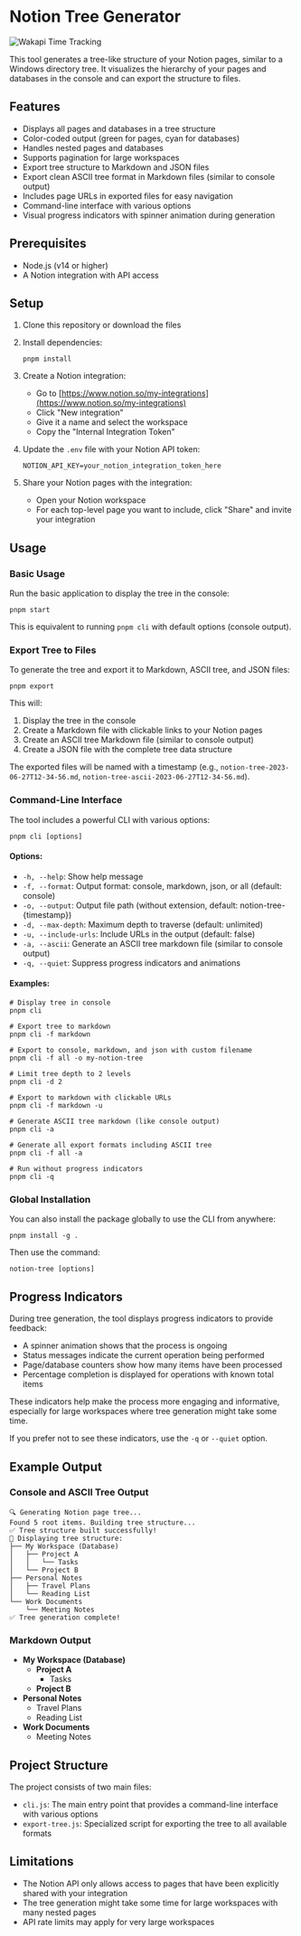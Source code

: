 # Notion Tree Generator

<img src="https://wakapi-qt1b.onrender.com/api/badge/fahad/interval:any/project:Notion-ls-tree" 
     alt="Wakapi Time Tracking" 
     title="Spent more than that amount of time spent on this project">

This tool generates a tree-like structure of your Notion pages, similar to a Windows directory tree. It visualizes the hierarchy of your pages and databases in the console and can export the structure to files.

## Features

- Displays all pages and databases in a tree structure
- Color-coded output (green for pages, cyan for databases)
- Handles nested pages and databases
- Supports pagination for large workspaces
- Export tree structure to Markdown and JSON files
- Export clean ASCII tree format in Markdown files (similar to console output)
- Includes page URLs in exported files for easy navigation
- Command-line interface with various options
- Visual progress indicators with spinner animation during generation

## Prerequisites

- Node.js (v14 or higher)
- A Notion integration with API access

## Setup

1. Clone this repository or download the files
2. Install dependencies:
   ```
   pnpm install
   ```
3. Create a Notion integration:
   - Go to [https://www.notion.so/my-integrations](https://www.notion.so/my-integrations)
   - Click "New integration"
   - Give it a name and select the workspace
   - Copy the "Internal Integration Token"

4. Update the `.env` file with your Notion API token:
   ```
   NOTION_API_KEY=your_notion_integration_token_here
   ```

5. Share your Notion pages with the integration:
   - Open your Notion workspace
   - For each top-level page you want to include, click "Share" and invite your integration

## Usage

### Basic Usage

Run the basic application to display the tree in the console:

```
pnpm start
```

This is equivalent to running `pnpm cli` with default options (console output).

### Export Tree to Files

To generate the tree and export it to Markdown, ASCII tree, and JSON files:

```
pnpm export
```

This will:
1. Display the tree in the console
2. Create a Markdown file with clickable links to your Notion pages
3. Create an ASCII tree Markdown file (similar to console output)
4. Create a JSON file with the complete tree data structure

The exported files will be named with a timestamp (e.g., `notion-tree-2023-06-27T12-34-56.md`, `notion-tree-ascii-2023-06-27T12-34-56.md`).

### Command-Line Interface

The tool includes a powerful CLI with various options:

```
pnpm cli [options]
```

#### Options:

- `-h, --help`: Show help message
- `-f, --format`: Output format: console, markdown, json, or all (default: console)
- `-o, --output`: Output file path (without extension, default: notion-tree-{timestamp})
- `-d, --max-depth`: Maximum depth to traverse (default: unlimited)
- `-u, --include-urls`: Include URLs in the output (default: false)
- `-a, --ascii`: Generate an ASCII tree markdown file (similar to console output)
- `-q, --quiet`: Suppress progress indicators and animations

#### Examples:

```
# Display tree in console
pnpm cli

# Export tree to markdown
pnpm cli -f markdown

# Export to console, markdown, and json with custom filename
pnpm cli -f all -o my-notion-tree

# Limit tree depth to 2 levels
pnpm cli -d 2

# Export to markdown with clickable URLs
pnpm cli -f markdown -u

# Generate ASCII tree markdown (like console output)
pnpm cli -a

# Generate all export formats including ASCII tree
pnpm cli -f all -a

# Run without progress indicators
pnpm cli -q
```

### Global Installation

You can also install the package globally to use the CLI from anywhere:

```
pnpm install -g .
```

Then use the command:

```
notion-tree [options]
```

## Progress Indicators

During tree generation, the tool displays progress indicators to provide feedback:

- A spinner animation shows that the process is ongoing
- Status messages indicate the current operation being performed
- Page/database counters show how many items have been processed
- Percentage completion is displayed for operations with known total items

These indicators help make the process more engaging and informative, especially for large workspaces where tree generation might take some time.

If you prefer not to see these indicators, use the `-q` or `--quiet` option.

## Example Output

### Console and ASCII Tree Output

```
🔍 Generating Notion page tree...
Found 5 root items. Building tree structure...
✅ Tree structure built successfully!
🌳 Displaying tree structure:
├── My Workspace (Database)
│   ├── Project A
│   │   └── Tasks
│   └── Project B
├── Personal Notes
│   ├── Travel Plans
│   └── Reading List
└── Work Documents
    └── Meeting Notes
✅ Tree generation complete!
```

### Markdown Output

- **My Workspace (Database)**
  - **Project A**
    - Tasks
  - **Project B**
- **Personal Notes**
  - Travel Plans
  - Reading List
- **Work Documents**
  - Meeting Notes

## Project Structure

The project consists of two main files:

- `cli.js`: The main entry point that provides a command-line interface with various options
- `export-tree.js`: Specialized script for exporting the tree to all available formats

## Limitations

- The Notion API only allows access to pages that have been explicitly shared with your integration
- The tree generation might take some time for large workspaces with many nested pages
- API rate limits may apply for very large workspaces
